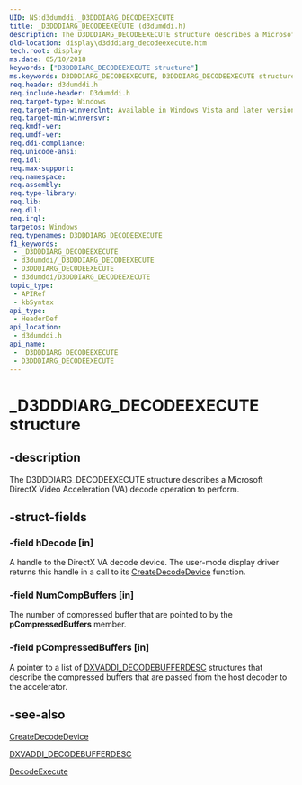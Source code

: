 ```yaml
---
UID: NS:d3dumddi._D3DDDIARG_DECODEEXECUTE
title: _D3DDDIARG_DECODEEXECUTE (d3dumddi.h)
description: The D3DDDIARG_DECODEEXECUTE structure describes a Microsoft DirectX Video Acceleration (VA) decode operation to perform.
old-location: display\d3dddiarg_decodeexecute.htm
tech.root: display
ms.date: 05/10/2018
keywords: ["D3DDDIARG_DECODEEXECUTE structure"]
ms.keywords: D3DDDIARG_DECODEEXECUTE, D3DDDIARG_DECODEEXECUTE structure [Display Devices], UMDisplayDriver_param_Structs_bd4aee7e-91f5-41dc-bb63-0fed88e04c7d.xml, _D3DDDIARG_DECODEEXECUTE, d3dumddi/D3DDDIARG_DECODEEXECUTE, display.d3dddiarg_decodeexecute
req.header: d3dumddi.h
req.include-header: D3dumddi.h
req.target-type: Windows
req.target-min-winverclnt: Available in Windows Vista and later versions of the Windows operating systems.
req.target-min-winversvr: 
req.kmdf-ver: 
req.umdf-ver: 
req.ddi-compliance: 
req.unicode-ansi: 
req.idl: 
req.max-support: 
req.namespace: 
req.assembly: 
req.type-library: 
req.lib: 
req.dll: 
req.irql: 
targetos: Windows
req.typenames: D3DDDIARG_DECODEEXECUTE
f1_keywords:
 - _D3DDDIARG_DECODEEXECUTE
 - d3dumddi/_D3DDDIARG_DECODEEXECUTE
 - D3DDDIARG_DECODEEXECUTE
 - d3dumddi/D3DDDIARG_DECODEEXECUTE
topic_type:
 - APIRef
 - kbSyntax
api_type:
 - HeaderDef
api_location:
 - d3dumddi.h
api_name:
 - _D3DDDIARG_DECODEEXECUTE
 - D3DDDIARG_DECODEEXECUTE
---
```


# _D3DDDIARG_DECODEEXECUTE structure


## -description

The D3DDDIARG_DECODEEXECUTE structure describes a Microsoft DirectX Video Acceleration (VA) decode operation to perform.

## -struct-fields

### -field hDecode [in]

A handle to the DirectX VA decode device. The user-mode display driver returns this handle in a call to its <a href="/windows-hardware/drivers/ddi/d3dumddi/nc-d3dumddi-pfnd3dddi_createdecodedevice">CreateDecodeDevice</a> function.

### -field NumCompBuffers [in]

The number of compressed buffer that are pointed to by the <b>pCompressedBuffers</b> member.

### -field pCompressedBuffers [in]

A pointer to a list of <a href="/windows-hardware/drivers/ddi/d3dumddi/ns-d3dumddi-_dxvaddi_decodebufferdesc">DXVADDI_DECODEBUFFERDESC</a> structures that describe the compressed buffers that are passed from the host decoder to the accelerator.

## -see-also

<a href="/windows-hardware/drivers/ddi/d3dumddi/nc-d3dumddi-pfnd3dddi_createdecodedevice">CreateDecodeDevice</a>



<a href="/windows-hardware/drivers/ddi/d3dumddi/ns-d3dumddi-_dxvaddi_decodebufferdesc">DXVADDI_DECODEBUFFERDESC</a>



<a href="/windows-hardware/drivers/ddi/d3dumddi/nc-d3dumddi-pfnd3dddi_decodeexecute">DecodeExecute</a>

